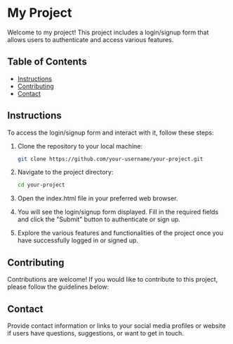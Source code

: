 # My Project

Welcome to my project! This project includes a login/signup form that allows users to authenticate and access various features.

## Table of Contents


- [Instructions](#instructions)
- [Contributing](#contributing)
- [Contact](#contact)

## Instructions

To access the login/signup form and interact with it, follow these steps:

1. Clone the repository to your local machine:

   ```bash
   git clone https://github.com/your-username/your-project.git

2. Navigate to the project directory:

   ```bash
   cd your-project

3. Open the index.html file in your preferred web browser.

4. You will see the login/signup form displayed. Fill in the required fields and click the "Submit" button to authenticate or sign up.

5. Explore the various features and functionalities of the project once you have successfully logged in or signed up.

## Contributing

Contributions are welcome! If you would like to contribute to this project, please follow the guidelines below:



## Contact
Provide contact information or links to your social media profiles or website if users have questions, suggestions, or want to get in touch.

